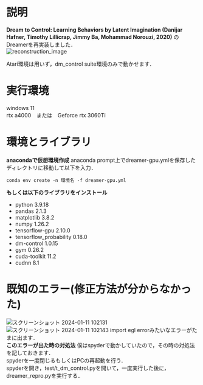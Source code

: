 # 説明
**Dream to Control: Learning Behaviors by Latent Imagination (Danijar Hafner, Timothy Lillicrap, Jimmy Ba, Mohammad Norouzi, 2020)**  のDreamerを再実装しました．  
![reconstruction_image](https://github.com/sada-kaito/dreamer-reproduce/assets/143638502/0c183f27-1cdd-4824-a4b7-1e9bfedbe602)

Atari環境は用いず，dm_control suite環境のみで動かせます．

# 実行環境
windows 11  
rtx a4000　または　Geforce rtx 3060Ti

# 環境とライブラリ
**anacondaで仮想環境作成**
anaconda prompt上でdreamer-gpu.ymlを保存したディレクトリに移動して以下を入力．
```
conda env create -n 環境名 -f dreamer-gpu.yml
```
**もしくは以下のライブラリをインストール**
- python                   3.9.18
- pandas                   2.1.3
- matplotlib               3.8.2
- numpy                    1.26.2
- tensorflow-gpu           2.10.0
- tensorflow_probability   0.18.0
- dm-control               1.0.15
- gym                      0.26.2
- cuda-toolkit             11.2
- cudnn                    8.1

# 既知のエラー(修正方法が分からなかった)
![スクリーンショット 2024-01-11 102131](https://github.com/sada-kaito/dreamer-reproduce/assets/143638502/082fb519-ea33-467b-ac14-4f9508a68790)
![スクリーンショット 2024-01-11 102143](https://github.com/sada-kaito/dreamer-reproduce/assets/143638502/242a1ced-0711-46ca-815f-21a40836ada9)
import egl errorみたいなエラーがたまに出ます．  
**このエラーが出た時の対処法**
僕はspyderで動かしていたので，その時の対処法を記しておきます．  
spyderを一度閉じるもしくはPCの再起動を行う．  
spyderを開き，test/t_dm_control.pyを開いて，一度実行した後に，dreamer_repro.pyを実行する．  
